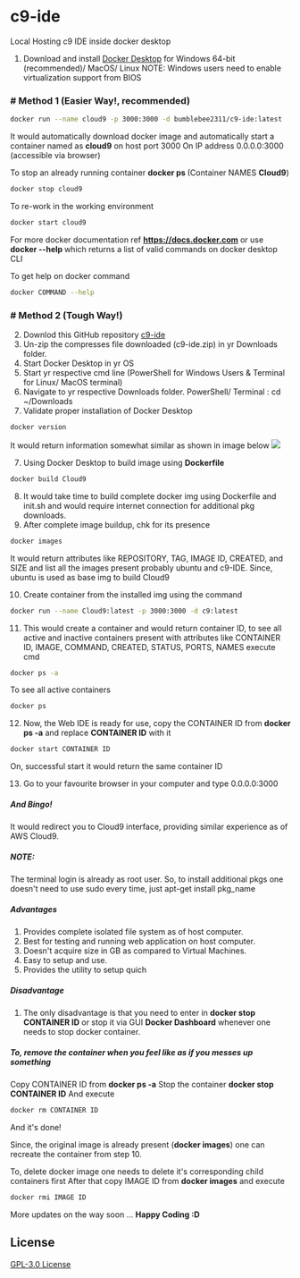# c9-ide
Local Hosting c9 IDE inside docker desktop
1. Download and install [Docker Desktop](www.docker.com/products/docker-desktop) for Windows 64-bit (recommended)/ MacOS/ Linux 
    NOTE: Windows users need to enable virtualization support from BIOS

### # Method 1 (Easier Way!, recommended) 
```zsh
docker run --name cloud9 -p 3000:3000 -d bumblebee2311/c9-ide:latest
```
It would automatically download docker image and automatically start a container named as <b>cloud9</b> on host port 3000
On IP address 0.0.0.0:3000 (accessible via browser)

To stop an already running container <b>docker ps </b> (Container NAMES <b>Cloud9</b>)
```zsh
docker stop cloud9
```

To re-work in the working environment 
```zsh
docker start cloud9
```

For more docker documentation ref <b>https://docs.docker.com</b>
or use  <b>docker --help </b> which returns a list of valid commands on docker desktop CLI

To get help on docker command
```zsh
docker COMMAND --help
```

### # Method 2 (Tough Way!)
2. Downlod this GitHub repository [c9-ide](github.com/bumblebee2311/c9-ide)
3. Un-zip the compresses file downloaded (c9-ide.zip) in yr Downloads folder.
4. Start Docker Desktop in yr OS
5. Start yr respective cmd line (PowerShell for Windows Users & Terminal for Linux/ MacOS terminal)
6. Navigate to yr respective Downloads folder. 
    PowerShell/ Terminal : cd ~/Downloads 
7. Validate proper installation of Docker Desktop 
```zsh 
docker version
```
It would return information somewhat similar as shown in image below
<img src="https://storage.googleapis.com/static.configserverfirewall.com/images/docker/docker-version-command.png">

7. Using Docker Desktop to build image using <b>Dockerfile</b>
```zsh
docker build Cloud9
```
8. It would take time to build complete docker img using Dockerfile and init.sh and would require internet connection for additional pkg downloads.
9. After complete image buildup, chk for its presence
```zsh
docker images
```
It would return attributes like REPOSITORY, TAG, IMAGE ID, CREATED, and SIZE and list all the images present probably ubuntu and c9-IDE.
Since, ubuntu is used as base img to build Cloud9

10. Create container from the installed img using the command
```zsh
docker run --name Cloud9:latest -p 3000:3000 -d c9:latest
```
11. This would create a container and would return container ID, to see all active and inactive containers present with attributes like 
CONTAINER ID, IMAGE, COMMAND, CREATED, STATUS, PORTS, NAMES execute cmd
```zsh
docker ps -a
```
To see all active containers
```zsh
docker ps
```
12. Now, the Web IDE is ready for use, copy the CONTAINER ID from <b>docker ps -a</b> and replace <b>CONTAINER ID</b> with it
```zsh
docker start CONTAINER ID
```
On, successful start it would return the same container ID

13. Go to your favourite browser in your computer and type 0.0.0.0:3000

##### And Bingo!
It would redirect you to Cloud9 interface, providing similar experience as of AWS Cloud9.
##### NOTE:
  The terminal login is already as root user.
  So, to install additional pkgs one doesn't need to use sudo every time, just apt-get install pkg_name 

##### Advantages 
1. Provides complete isolated file system as of host computer.
2. Best for testing and running web application on host computer.
3. Doesn't acquire size in GB as compared to Virtual Machines.
4. Easy to setup and use.
5. Provides the utility to setup quich 

##### Disadvantage 
1. The only disadvantage is that you need to enter in <b>docker stop CONTAINER ID</b> or stop it via GUI <b>Docker Dashboard</b> whenever one needs to stop docker container.

##### To, remove the container when you feel like as if you messes up something 
Copy CONTAINER ID from <b>docker ps -a</b>
Stop the container <b>docker stop CONTAINER ID</b>
And execute 
```zsh
docker rm CONTAINER ID
```
And it's done!

Since, the original image is already present (<b>docker images</b>) one can recreate the container from step 10.

To, delete docker image one needs to delete it's corresponding child containers first
After that copy IMAGE ID from <b>docker images</b> and execute 
```zsh
docker rmi IMAGE ID
```

More updates on the way soon ...
<b>Happy Coding :D </b>

## License 
[GPL-3.0 License](https://github.com/bumblebee2311/c9-ide/blob/master/LICENSE)
